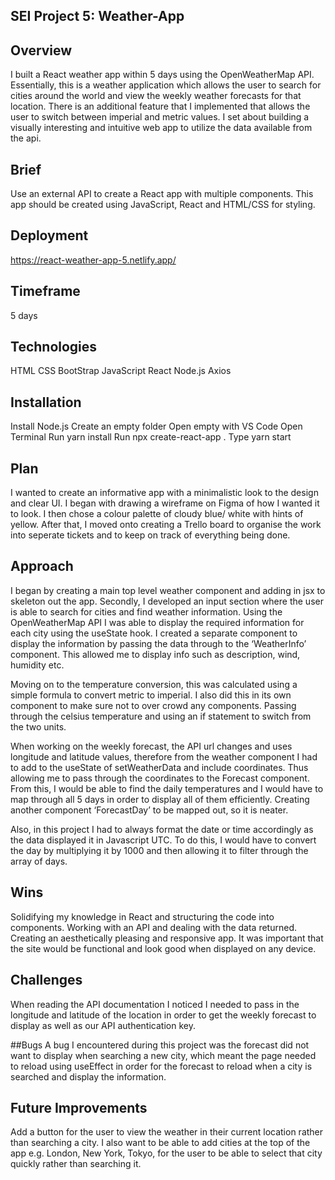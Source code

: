## SEI Project 5: Weather-App

## Overview
I built a React weather app within 5 days using the OpenWeatherMap API. Essentially, this is a weather application which allows the user to search for cities around the world and view the weekly weather forecasts for that location. There is an additional feature that I implemented that allows the user to switch between imperial and metric values. I set about building a visually interesting and intuitive web app to utilize the data available from the api.



## Brief
Use an external API to create a React app with multiple components. This app should be created using JavaScript, React and HTML/CSS for styling.

## Deployment 
https://react-weather-app-5.netlify.app/

## Timeframe
5 days

## Technologies
HTML
CSS
BootStrap
JavaScript
React
Node.js
Axios

## Installation
Install Node.js 
Create an empty folder
Open empty with VS Code
Open Terminal
Run yarn install
Run npx create-react-app .
Type yarn start

## Plan
I wanted to create an informative app with a minimalistic look to the design and clear UI. I began with drawing a wireframe on Figma of how I wanted it to look. I then chose a colour palette of cloudy blue/ white with hints of yellow. After that, I moved onto creating a Trello board to organise the work into seperate tickets and to keep on track of everything being done.


## Approach
I began by creating a main top level weather component and adding in jsx to skeleton out the app. Secondly, I developed an input section where the user is able to search for cities and find weather information. Using the OpenWeatherMap API I was able to display the required information for each city using the useState hook. I created a separate component to display the information by passing the data through to the ‘WeatherInfo’ component. This allowed me to display info such as description, wind, humidity etc. 



Moving on to the temperature conversion, this was calculated using a simple formula to convert metric to imperial. I also did this in its own component to make sure not to over crowd any components. Passing through the celsius temperature and using an if statement to switch from the two units.


When working on the weekly forecast, the API url changes and uses longitude and latitude values, therefore from the weather component I had to add to the useState of setWeatherData and include coordinates. Thus allowing me to pass through the coordinates to the Forecast component. From this, I would be able to find the daily temperatures and I would have to map through all 5 days in order to display all of them efficiently.  Creating another component ‘ForecastDay’ to be mapped out, so it is neater.


Also, in this project I had to always format the date or time accordingly as the data displayed it in Javascript UTC. To do this, I would have to convert the day by multiplying it by 1000 and then allowing it to filter through the array of days.



## Wins 
Solidifying my knowledge in React and structuring the code into components.
Working with an API and dealing with the data returned.
Creating an aesthetically pleasing and responsive app. It was important that the site would be functional and look good when displayed on any device.

## Challenges
When reading the API documentation I noticed I needed to pass in the longitude and latitude of the location in order to get the weekly forecast to display as well as our API authentication key. 

##Bugs
A bug I encountered during this project was the forecast did not want to display when searching a new city, which meant the page needed to reload using useEffect in order for the forecast to reload when a city is searched and display the information.

## Future Improvements
Add a button for the user to view the weather in their current location rather than searching a city.
I also want to be able to add cities at the top of the app e.g. London, New York, Tokyo, for the user to be able to select that city quickly rather than searching it.
